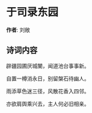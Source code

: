 # 于司录东园

**作者**: 刘敞

## 诗词内容

辟疆园圃厌城闉，闻道池台事事新。

自置一樽消永日，别留槃石待幽人。

雨添草色迷三径，风散花香入四邻。

亦欲肩舆乘兴去，主人何必旧相亲。

